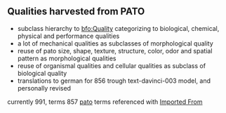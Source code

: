 ## Qualities harvested from PATO

- subclass hierarchy to [bfo:Quality](http://purl.obolibrary.org/obo/BFO_0000019) categorizing to biological, chemical, physical and performance qualities 
- a lot of mechanical qualities as subclasses of morphological quality
- reuse of pato size, shape, texture, structure, color, odor and spatial pattern as morphological qualities
- reuse of organismal qualities and cellular qualities as subclass of biological quality
- translations to german for 856 trough text-davinci-003 model, and personally revised

currently 991, terms 857 [pato](https://obofoundry.org/ontology/pato.html) terms referenced with [Imported From](http://purl.obolibrary.org/obo/IAO_0000412)
